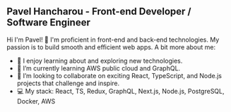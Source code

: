 ## Pavel Hancharou - Front-end Developer / Software Engineer

Hi I'm Pavel! 👋 I'm proficient in front-end and back-end technologies. My passion is to build smooth and efficient web apps. A bit more about me: 

- 🔭 I enjoy learning about and exploring new technologies.
- 🌱 I’m currently learning AWS public cloud and GraphQL.
- 👯 I’m looking to collaborate on exciting React, TypeScript, and Node.js projects that challenge and inspire.
- 💻 My stack: React, TS, Redux, GraphQL, Next.js, Node.js, PostgreSQL, Docker, AWS
